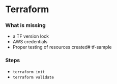 # Terraform

### What is missing
- a TF version lock
- AWS credentials 
- Proper testing of resources created# tf-sample

### Steps
- `terraform init`
- `terraform validate`


